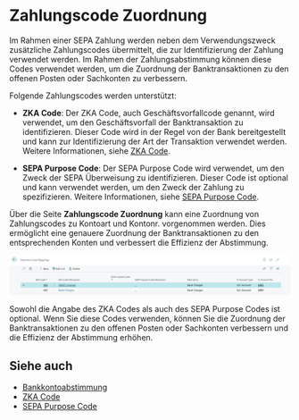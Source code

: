 # Zahlungscode Zuordnung

Im Rahmen einer SEPA Zahlung werden neben dem Verwendungszweck zusätzliche Zahlungscodes übermittelt, die zur Identifizierung der Zahlung verwendet werden. Im Rahmen der Zahlungsabstimmung können diese Codes verwendet werden, um die Zuordnung der Banktransaktionen zu den offenen Posten oder Sachkonten zu verbessern.

Folgende Zahlungscodes werden unterstützt:

- **ZKA Code**: Der ZKA Code, auch Geschäftsvorfallcode genannt, wird verwendet, um den Geschäftsvorfall der Banktransaktion zu identifizieren. Dieser Code wird in der Regel von der Bank bereitgestellt und kann zur Identifizierung der Art der Transaktion verwendet werden.
  Weitere Informationen, siehe [ZKA Code](payment-codes/zka-code.md).

- **SEPA Purpose Code**: Der SEPA Purpose Code wird verwendet, um den Zweck der SEPA Überweisung zu identifizieren. Dieser Code ist optional und kann verwendet werden, um den Zweck der Zahlung zu spezifizieren.
  Weitere Informationen, siehe [SEPA Purpose Code](payment-codes/sepa-purpose-code.md).

Über die Seite **Zahlungscode Zuordnung** kann eine Zuordnung von Zahlungscodes zu Kontoart und Kontonr. vorgenommen werden. Dies ermöglicht eine genauere Zuordnung der Banktransaktionen zu den entsprechenden Konten und verbessert die Effizienz der Abstimmung.

![Zahlungscode Zuordnung](/assets/images/365-business-banking/payment-code-mapping.en-US.png)

Sowohl die Angabe des ZKA Codes als auch des SEPA Purpose Codes ist optional. Wenn Sie diese Codes verwenden, können Sie die Zuordnung der Banktransaktionen zu den offenen Posten oder Sachkonten verbessern und die Effizienz der Abstimmung erhöhen.

## Siehe auch

- [Bankkontoabstimmung](bank-reconciliation.md)
- [ZKA Code](payment-codes/zka-code.md)
- [SEPA Purpose Code](payment-codes/sepa-purpose-code.md)